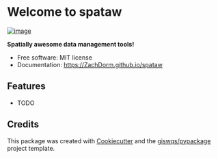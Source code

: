 # Welcome to spataw


[![image](https://img.shields.io/pypi/v/spataw.svg)](https://pypi.python.org/pypi/spataw)


**Spatially awesome data management tools!**


-   Free software: MIT license
-   Documentation: <https://ZachDorm.github.io/spataw>
    

## Features

-   TODO

## Credits

This package was created with [Cookiecutter](https://github.com/cookiecutter/cookiecutter) and the [giswqs/pypackage](https://github.com/giswqs/pypackage) project template.
